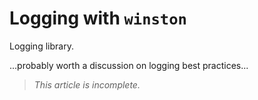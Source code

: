 # Logging with `winston`

Logging library.

...probably worth a discussion on logging best practices...

> _This article is incomplete._
